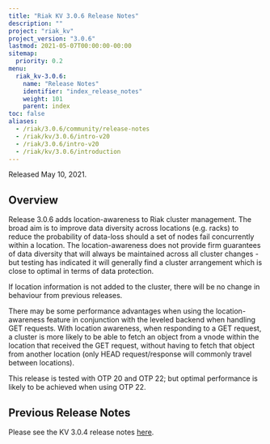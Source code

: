 ```yaml
---
title: "Riak KV 3.0.6 Release Notes"
description: ""
project: "riak_kv"
project_version: "3.0.6"
lastmod: 2021-05-07T00:00:00-00:00
sitemap:
  priority: 0.2
menu:
  riak_kv-3.0.6:
    name: "Release Notes"
    identifier: "index_release_notes"
    weight: 101
    parent: index
toc: false
aliases:
  - /riak/3.0.6/community/release-notes
  - /riak/kv/3.0.6/intro-v20
  - /riak/3.0.6/intro-v20
  - /riak/kv/3.0.6/introduction
---
```


Released May 10, 2021.

## Overview

Release 3.0.6 adds location-awareness to Riak cluster management. The broad aim is to improve data diversity across locations (e.g. racks) to reduce the probability of data-loss should a set of nodes fail concurrently within a location. The location-awareness does not provide firm guarantees of data diversity that will always be maintained across all cluster changes - but testing has indicated it will generally find a cluster arrangement which is close to optimal in terms of data protection.

If location information is not added to the cluster, there will be no change in behaviour from previous releases.

There may be some performance advantages when using the location-awareness feature in conjunction with the leveled backend when handling GET requests. With location awareness, when responding to a GET request, a cluster is more likely to be able to fetch an object from a vnode within the location that received the GET request, without having to fetch that object from another location (only HEAD request/response will commonly travel between locations).

This release is tested with OTP 20 and OTP 22; but optimal performance is likely to be achieved when using OTP 22.

## Previous Release Notes

Please see the KV 3.0.4 release notes [here]({{<baseurl>}}riak/kv/3.0.4/release-notes/).

